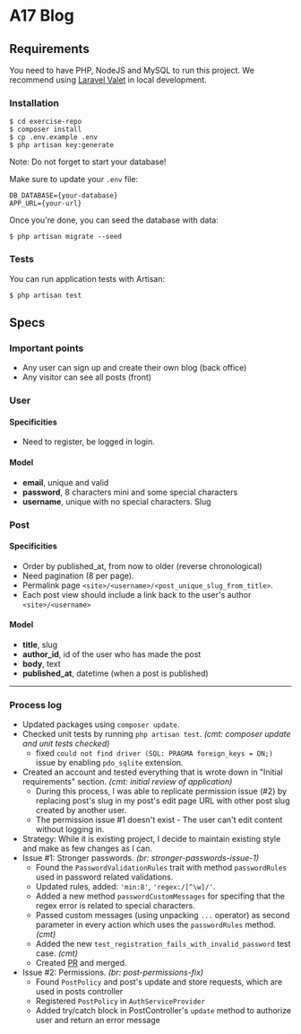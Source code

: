 # A17 Blog

## Requirements

You need to have PHP, NodeJS and MySQL to run this project. We recommend
using [Laravel Valet](https://laravel.com/docs/8.x/valet) in local development.

### Installation

```console
$ cd exercise-repo
$ composer install
$ cp .env.example .env
$ php artisan key:generate
```

Note: Do not forget to start your database!

Make sure to update your `.env` file:

```shell
DB_DATABASE={your-database}
APP_URL={your-url}
```

Once you're done, you can seed the database with data:

```console
$ php artisan migrate --seed
```

### Tests

You can run application tests with Artisan:

```console
$ php artisan test
```

## Specs

### Important points

-   Any user can sign up and create their own blog (back office)
-   Any visitor can see all posts (front)

### User

#### Specificities

-   Need to register, be logged in login.

#### Model

-   **email**, unique and valid
-   **password**, 8 characters mini and some special characters
-   **username**, unique with no special characters. Slug

### Post

#### Specificities

-   Order by published_at, from now to older (reverse chronological)
-   Need pagination (8 per page).
-   Permalink page `<site>/<username>/<post_unique_slug_from_title>`.
-   Each post view should include a link back to the user's author `<site>/<username>`

#### Model

-   **title**, slug
-   **author_id**, id of the user who has made the post
-   **body**, text
-   **published_at**, datetime (when a post is published)

---

### Process log

-   Updated packages using `composer update`.
-   Checked unit tests by running `php artisan test`. _(cmt: composer update and unit tests checked)_
    -   fixed `could not find driver (SQL: PRAGMA foreign_keys = ON;)` issue by enabling `pdo_sqlite` extension.
-   Created an account and tested everything that is wrote down in "Initial requirements" section. _(cmt: initial review of application)_
    -   During this process, I was able to replicate permission issue (#2) by replacing post's slug in my post's edit page URL with other post slug created by another user.
    -   The permission issue #1 doesn't exist - The user can't edit content without logging in.
-   Strategy: While it is existing project, I decide to maintain existing style and make as few changes as I can.
-   Issue #1: Stronger passwords. _(br: stronger-passwords-issue-1)_
    -   Found the `PasswordValidationRules` trait with method `passwordRules` used in password related validations.
    -   Updated rules, added: `'min:8'`, `'regex:/[^\w]/'`.
    -   Added a new method `passwordCustomMessages` for specifing that the regex error is related to special characters.
    -   Passed custom messages (using unpacking `...` operator) as second parameter in every action which uses the `passwordRules` method. _(cmt)_
    -   Added the new `test_registration_fails_with_invalid_password` test case. _(cmt)_
    -   Created [PR](https://github.com/MaestroError/area-17-care-exercise/pull/1) and merged.
-   Issue #2: Permissions. _(br: post-permissions-fix)_
    -   Found `PostPolicy` and post's update and store requests, which are used in posts controller
    -   Registered `PostPolicy` in `AuthServiceProvider`
    -   Added try/catch block in PostController's `update` method to authorize user and return an error message
